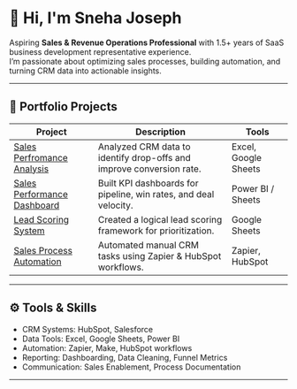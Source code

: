 # 👋 Hi, I'm Sneha Joseph  
Aspiring **Sales & Revenue Operations Professional** with 1.5+ years of SaaS business development representative experience.  
I’m passionate about optimizing sales processes, building automation, and turning CRM data into actionable insights.

---

## 💼 Portfolio Projects

| Project | Description | Tools |
|----------|--------------|-------|
| [Sales Perfromance Analysis](./sales-performance-analysis) | Analyzed CRM data to identify drop-offs and improve conversion rate. | Excel, Google Sheets |
| [Sales Performance Dashboard](./sales-dashboard) | Built KPI dashboards for pipeline, win rates, and deal velocity. | Power BI / Sheets |
| [Lead Scoring System](./lead-scoring) | Created a logical lead scoring framework for prioritization. | Google Sheets |
| [Sales Process Automation](./process-automation) | Automated manual CRM tasks using Zapier & HubSpot workflows. | Zapier, HubSpot |

---

## ⚙️ Tools & Skills
- CRM Systems: HubSpot, Salesforce 
- Data Tools: Excel, Google Sheets, Power BI
- Automation: Zapier, Make, HubSpot workflows
- Reporting: Dashboarding, Data Cleaning, Funnel Metrics
- Communication: Sales Enablement, Process Documentation

---



